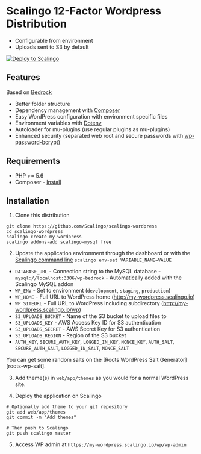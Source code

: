# Scalingo 12-Factor Wordpress Distribution

* Configurable from environment
* Uploads sent to S3 by default

[![Deploy to Scalingo](https://cdn.scalingo.com/deploy/button.svg)](https://my.scalingo.com/deploy)

## Features

Based on [Bedrock](https://roots.io/bedrock/)

* Better folder structure
* Dependency management with [Composer](http://getcomposer.org)
* Easy WordPress configuration with environment specific files
* Environment variables with [Dotenv](https://github.com/vlucas/phpdotenv)
* Autoloader for mu-plugins (use regular plugins as mu-plugins)
* Enhanced security (separated web root and secure passwords with [wp-password-bcrypt](https://github.com/roots/wp-password-bcrypt))

## Requirements

* PHP >= 5.6
* Composer - [Install](https://getcomposer.org/doc/00-intro.md#installation-linux-unix-osx)

## Installation

1. Clone this distribution

```
git clone https://github.com/Scalingo/scalingo-wordpress
cd scalingo-wordpress
scalingo create my-wordpress
scalingo addons-add scalingo-mysql free
```

2. Update the application environment through the dashboard or with the
   [Scalingo command line](http://cli.scalingo.com) `scalingo env-set
   VARIABLE_NAME=VALUE`

  * `DATABASE_URL` - Connection string to the MySQL database - `mysql://localhost:3306/wp-bedrock` - Automatically added with the Scalingo MySQL addon
  * `WP_ENV` - Set to environment (`development`, `staging`, `production`)
  * `WP_HOME` - Full URL to WordPress home (http://my-wordpress.scalingo.io)
  * `WP_SITEURL` - Full URL to WordPress including subdirectory (http://my-wordpress.scalingo.io/wp)
  * `S3_UPLOADS_BUCKET` - Name of the S3 bucket to upload files to
  * `S3_UPLOADS_KEY` - AWS Access Key ID for S3 authentication
  * `S3_UPLOADS_SECRET` - AWS Secret Key for S3 authentication
  * `S3_UPLOADS_REGION` - Region of the S3 bucket
  * `AUTH_KEY`, `SECURE_AUTH_KEY`, `LOGGED_IN_KEY`, `NONCE_KEY`, `AUTH_SALT`, `SECURE_AUTH_SALT`, `LOGGED_IN_SALT`, `NONCE_SALT`

  You can get some random salts on the [Roots WordPress Salt Generator][roots-wp-salt].

3. Add theme(s) in `web/app/themes` as you would for a normal WordPress site.

4. Deploy the application on Scalingo

```
# Optionally add theme to your git repository
git add web/app/themes
git commit -m "Add themes"

# Then push to Scalingo
git push scalingo master
```

5. Access WP admin at `https://my-wordpress.scalingo.io/wp/wp-admin`
